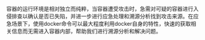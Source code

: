 容器的运行环境是相对独立而纯粹，当容器遭受攻击时，急需对可疑的容器进行入侵排查以确认是否已失陷，并进一步进行应急处理和溯源分析找到攻击来源。在应急场景下，使用docker命令可以最大程度利用docker自身的特性，快速的获取相关信息而无需进入容器内部，帮助我们进行溯源分析和解决问题。
